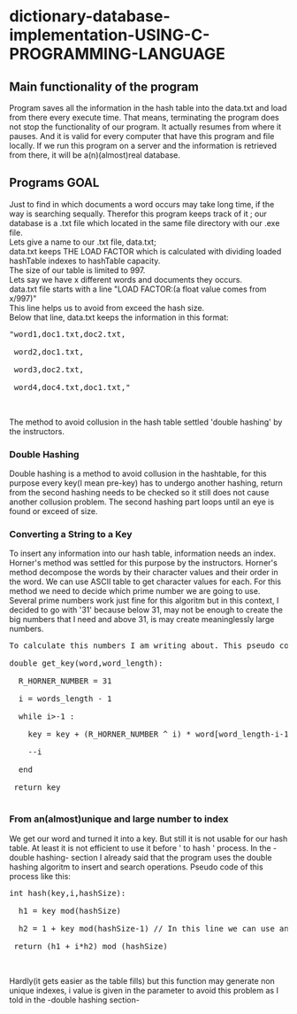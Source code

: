 # dictionary-database-implementation-USING-C-PROGRAMMING-LANGUAGE
## Main functionality of the program

Program saves all the information in the hash table into the data.txt and load from there every execute time. That means, terminating the program does not stop the functionality of our program. It actually resumes from where it pauses. And it is valid for every computer that have this program and file locally. 
If we run this program on a server and the information is retrieved from there, it will be a(n)(almost)real database.

## Programs GOAL 

Just to find in which documents a word occurs may take long time, if the way is searching sequally. Therefor this program keeps track of it ; our database is a .txt file which located in the same file directory with our .exe file.</br>
Lets give a name to our .txt file, data.txt;</br>
data.txt keeps THE LOAD FACTOR which is calculated with dividing loaded hashTable indexes to hashTable capacity.</br>
The size of our table is limited to 997.</br>
Lets say we have x different words and documents they occurs.</br>
data.txt file starts with a line "LOAD FACTOR:(a float value comes from x/997)"</br>
This line helps us to avoid from exceed the hash size.</br>
Below that line, data.txt keeps the information in this format:</br>
<pre>
"word1,doc1.txt,doc2.txt,</br>
 word2,doc1.txt,</br>
 word3,doc2.txt,</br>
 word4,doc4.txt,doc1.txt,"</br>
 </pre>

 The method to avoid collusion in the hash table settled 'double hashing' by the instructors.</br>
 
 ### Double Hashing
 
Double hashing is a method to avoid collusion in the hashtable, for this purpose every key(I mean pre-key) has to undergo another hashing, return from the second hashing needs to be checked so it still does not cause another collusion problem. The second hashing part loops until an eye is found or exceed of size.


### Converting a String to a Key

To insert any information into our hash table, information needs an index. Horner's method was settled for this purpose by the instructors.
Horner's method decompose the words by their character values and their order in the word. We can use ASCII table to get character values for each.
For this method we need to decide which prime number we are going to use. Several prime numbers work just fine for this algoritm but in this context, I decided to go with '31' because below 31, may not be enough to create the big numbers that I need and above 31, is may create meaninglessly large numbers.</br>
<pre>
To calculate this numbers I am writing about. This pseudo code is used:</br>
double get_key(word,word_length):</br>
  R_HORNER_NUMBER = 31</br>
  i = words_length - 1</br>
  while i>-1 :</br>
    key = key + (R_HORNER_NUMBER ^ i) * word[word_length-i-1] - 'a' +1</br>
    --i</br>
  end</br>
 return key</br>
</pre>
### From an(almost)unique and large number to index

We get our word and turned it into a key. But still it is not usable for our hash table. At least it is not efficient to use it before ' to hash ' process.
In the -double hashing- section I already said that the program uses the double hashing algoritm to insert and search operations. Pseudo code of this process like this:
<pre>
int hash(key,i,hashSize):</br>
  h1 = key mod(hashSize)</br>
  h2 = 1 + key mod(hashSize-1) // In this line we can use any number below hashSize </br>
 return (h1 + i*h2) mod (hashSize)</br>
 </pre>
 Hardly(it gets easier as the table fills) but this function may generate non unique indexes, i value is given in the parameter to avoid this problem as I told in the -double hashing section-
